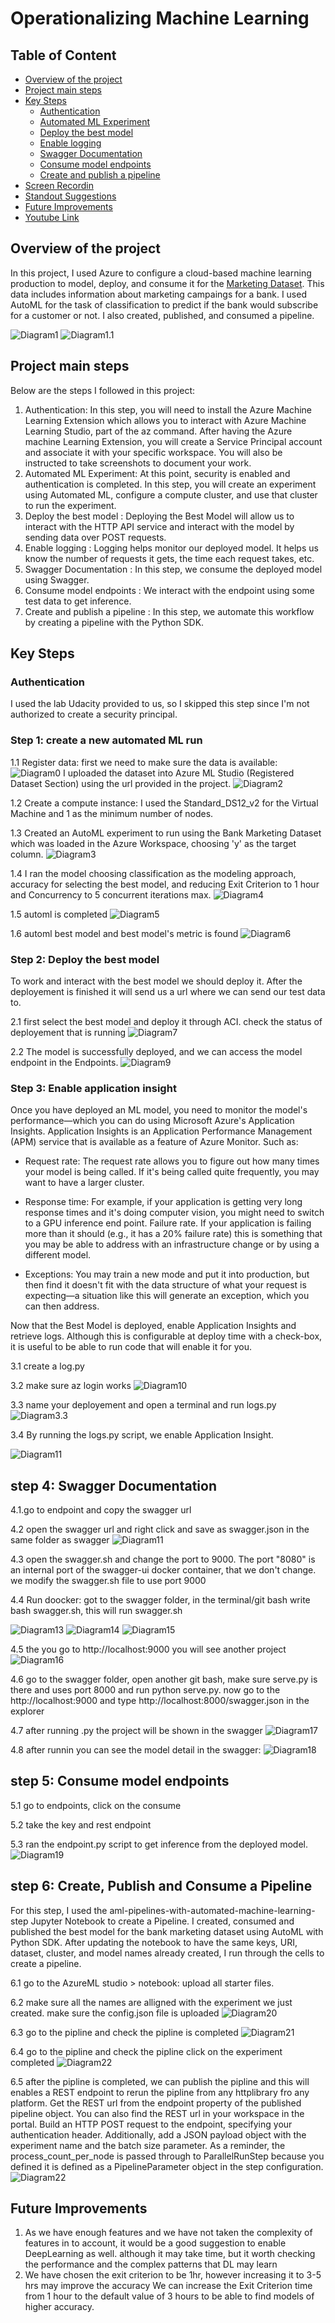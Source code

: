 # Operationalizing Machine Learning

## Table of Content
* [Overview of the project](#overview)
* [Project main steps](#Project_main_steps)
* [Key Steps](#architectural-diagram)
    * [Authentication](#authentication)
    * [Automated ML Experiment](#automated-ml-experiment)
    * [Deploy the best model](#deploy-the-best-model)
    * [Enable logging](#enable-logging)
    * [Swagger Documentation](#swagger-documentation)
    * [Consume model endpoints](#consume-model-endpoints)
    * [Create and publish a pipeline](#create-and-publish-a-pipeline)
* [Screen Recordin](#screen-recording)
* [Standout Suggestions](#standout-suggestions)
* [Future Improvements](#Future_Improvements)
* [Youtube Link](https://www.youtube.com/watch?v=dsJhRnQl4M0)

## Overview of the project
In this project, I used Azure to configure a cloud-based machine learning production to model, deploy, and consume it for the [Marketing Dataset](https://automlsamplenotebookdata.blob.core.windows.net/automl-sample-notebook-data/bankmarketing_train.csv). This data includes information about marketing campaings for a bank. I used AutoML for the task of classification to predict if the bank would subscribe for a customer or not. I also created, published, and consumed a pipeline.  




![Diagram1]( Images/1.archituectureDiag.PNG "process flow diagram") 
![Diagram1.1]( Images/arch.PNG "Architectural Diagram") 




## Project main steps
Below are the steps I followed in this project:

1. Authentication: In this step, you will need to install the Azure Machine Learning Extension which allows you to interact with Azure Machine Learning Studio, part of the az command. After having the Azure machine Learning Extension, you will create a Service Principal account and associate it with your specific workspace. You will also be instructed to take screenshots to document your work.
2. Automated ML Experiment: At this point, security is enabled and authentication is completed. In this step, you will create an experiment using Automated ML, configure a compute cluster, and use that cluster to run the experiment.
3. Deploy the best model : Deploying the Best Model will allow us to interact with the HTTP API service and interact with the model by sending data over POST requests.
4. Enable logging : Logging helps monitor our deployed model. It helps us know the number of requests it gets, the time each request takes, etc.
5. Swagger Documentation : In this step, we consume the deployed model using Swagger.
6. Consume model endpoints : We interact with the endpoint using some test data to get inference.
7. Create and publish a pipeline : In this step, we automate this workflow by creating a pipeline with the Python SDK.

 ## Key Steps
 
 ### Authentication
 I used the lab Udacity provided to us, so I skipped this step since I'm not authorized to create a security principal.

### Step 1: create a new automated ML run


1.1 Register data: 
first we need to make sure the data is available:
![Diagram0]( Images/0.datascreenshot.PNG "Register data")
I uploaded the dataset into Azure ML Studio (Registered Dataset Section) using the url provided in the project. 
![Diagram2]( Images/2.bankdata.PNG "Register data")

1.2 Create a compute instance: I used the Standard_DS12_v2 for the Virtual Machine and 1 as the minimum number of nodes.

1.3 Created an AutoML experiment to run using the Bank Marketing Dataset which was loaded in the Azure Workspace, choosing 'y' as the target column. 
![Diagram3]( Images/3.autoMLcreation.PNG "Creating AutoML") 

1.4 I ran the model choosing classification as the modeling approach, accuracy for selecting the best model, and reducing Exit Criterion to 1 hour and Concurrency to 5 concurrent iterations max. 
![Diagram4]( Images/4.automl_experiment_running.PNG "Automl experiment running")

1.5 automl is completed 
![Diagram5]( Images/5.automl_experiment_completed.PNG "Automl experiment completed")

1.6 automl best model and best model's metric is found
![Diagram6]( Images/6.automl_metric_of_bestModel.PNG "Automl experiment best model")



### Step 2: Deploy the best model
To work and interact with the best model we should deploy it. After the deployement is finished it will send us a url where we can send our test data to.

2.1 first select the best model and deploy it through ACI. check the status of deployement that is running 
![Diagram7]( Images/7.deployementsuccessed.PNG "deploy best model")
 
2.2 The model is successfully deployed, and we can access the model endpoint in the Endpoints. 
![Diagram9]( Images/9.endpointaftetdeployementsuccessed.PNG "deployement completed, check the endpoint") 


### Step 3: Enable application insight
Once you have deployed an ML model, you need to monitor the model's performance—which you can do using Microsoft Azure's Application Insights. Application Insights is an Application Performance Management (APM) service that is available as a feature of Azure Monitor. Such as:

- Request rate: The request rate allows you to figure out how many times your model is being called. If it's being called quite frequently, you may want to have a larger cluster.

- Response time: For example, if your application is getting very long response times and it's doing computer vision, you might need to switch to a GPU inference end point.
Failure rate. If your application is failing more than it should (e.g., it has a 20% failure rate) this is something that you may be able to address with an infrastructure change or by using a different model.

- Exceptions: You may train a new mode and put it into production, but then find it doesn't fit with the data structure of what your request is expecting—a situation like this will generate an exception, which you can then address.

Now that the Best Model is deployed, enable Application Insights and retrieve logs. Although this is configurable at deploy time with a check-box, it is useful to be able to run code that will enable it for you.

3.1 create a log.py

3.2  make sure az login works 
![Diagram10](  Images/10.ranlogs.PNG   "Run the log") 

3.3 name your deployement and open a terminal and run logs.py
![Diagram3.3](  Images/log1.PNG   "Run logs.py - Application insight is enabled") 

 

3.4 By running the logs.py script, we enable Application Insight.
 
![Diagram11](  Images/log2.PNG    "Application insight is enabled") 

## step 4: Swagger Documentation
4.1.go to endpoint and copy the swagger url

4.2 open the swagger url and right click and save as swagger.json in the same folder as swagger 
![Diagram11](  Images/12.swagger2.PNG  "open swagger url") 

4.3 open the swagger.sh and change the port to 9000. The port "8080" is an internal port of the swagger-ui docker container, that we don't change. we modify the swagger.sh file to use port 9000

4.4 Run doocker: got to the swagger folder, in the terminal/git bash write bash swagger.sh, this will run swagger.sh 

![Diagram13](  Images/13.swagger.sh%20ran1.PNG   "running swagger.sh1") 
![Diagram14](  Images/14.swagger.sh%20ran2.PNG   "running swagger.sh2") 
![Diagram15](  Images/15.docker%20has%20been%20created.PNG   "15.docker has been created") 

4.5 the you go to http://localhost:9000 you will see another project 
![Diagram16](  Images/16.localhost9000.PNG  "localhost9000") 

4.6 go to the swagger folder, open another git bash, make sure serve.py is there and uses port 8000 and run python serve.py. now go to the http://localhost:9000 and type http://localhost:8000/swagger.json in the explorer 

4.7 after running .py the project will be shown in the swagger 
![Diagram17](  Images/17.after%20runing%20.PNG  "project in the swagger") 

4.8 after runnin you can see the model detail in the swagger:
![Diagram18](  Images/18.%20model%20detail%20in%20swagger.PNG  "project in the swagger") 


## step 5: Consume model endpoints

5.1 go to endpoints, click on the consume

5.2 take the key and rest endpoint

5.3 ran the endpoint.py script to get inference from the deployed model.
![Diagram19](  Images/19.%20endpoint%20run.PNG  "project in the swagger")  

 
## step 6: Create, Publish and Consume a Pipeline
For this step, I used the aml-pipelines-with-automated-machine-learning-step Jupyter Notebook to create a Pipeline. I created, consumed and published the best model for the bank marketing dataset using AutoML with Python SDK. After updating the notebook to have the same keys, URI, dataset, cluster, and model names already created, I run through the cells to create a pipeline.

6.1 go to the AzureML studio > notebook: upload all starter files. 
 
6.2 make sure all the names are alligned with the experiment we just created. make sure the config.json file is uploaded
![Diagram20](  Images/20.rundetailspipline.PNG  "run pipline and show details")
 
6.3 go to the pipline and check the pipline is completed 
![Diagram21](  Images/21.piplinecompleted.PNG  "piplinecompleted")
 
6.4 go to the pipline and check the pipline click on the experiment completed 
![Diagram22](  Images/21.piplineexperimentcompleted.PNG  "piplineexperimentcompleted")
 
6.5 after the pipline is completed, we can publish the pipline and this will enables a REST endpoint to rerun the pipline from any httplibrary fro any platform. 
Get the REST url from the endpoint property of the published pipeline object. You can also find the REST url in your workspace in the portal. Build an HTTP POST request to the endpoint, specifying your authentication header. Additionally, add a JSON payload object with the experiment name and the batch size parameter. As a reminder, the process_count_per_node is passed through to ParallelRunStep because you defined it is defined as a PipelineParameter object in the step configuration.
![Diagram22]( Images/22.restendpoint.PNG  "rest endpoint completed")

## Future Improvements
1. As we have enough features and we have not taken the complexity of features in to account, it would be a good suggestion to enable DeepLearning as well. although it may take time, but it worth checking the performance and the complex patterns that DL may learn
2. We have chosen the exit criterion to be 1hr, however increasing it to 3-5 hrs may improve the accuracy
We can increase the Exit Criterion time from 1 hour to the default value of 3 hours to be able to find models of higher accuracy.



